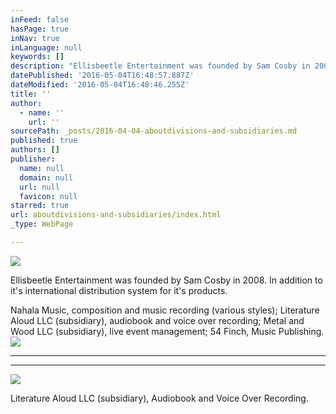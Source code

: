 ```yaml
---
inFeed: false
hasPage: true
inNav: true
inLanguage: null
keywords: []
description: "Ellisbeetle Entertainment was founded by Sam Cosby in 2008. In addition to it's international distribution system for it's products. "
datePublished: '2016-05-04T16:48:57.887Z'
dateModified: '2016-05-04T16:48:46.255Z'
title: ''
author:
  - name: ''
    url: ''
sourcePath: _posts/2016-04-04-aboutdivisions-and-subsidiaries.md
published: true
authors: []
publisher:
  name: null
  domain: null
  url: null
  favicon: null
starred: true
url: aboutdivisions-and-subsidiaries/index.html
_type: WebPage

---
```

![](https://s3-us-west-2.amazonaws.com/the-grid-img/p/5b7a033efc0ef9fb556d0947dce416e2174094f2.png)

Ellisbeetle Entertainment was founded by Sam Cosby in 2008\. In addition to it's international distribution system for it's products. 

Nahala Music, composition and music recording (various styles); Literature Aloud LLC (subsidiary), audiobook and voice over recording; Metal and Wood LLC (subsidiary), live event management; 54 Finch, Music Publishing.
![](https://the-grid-user-content.s3-us-west-2.amazonaws.com/d14e06d4-ab2d-41ad-a366-5ad3ee365f57.png)

****

****
![](https://s3-us-west-2.amazonaws.com/the-grid-img/p/66211f0e7559e1d78cf6810b6852f1e9182db3bc.png)

Literature Aloud LLC (subsidiary), Audiobook and Voice Over Recording.